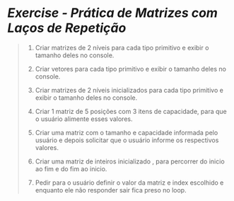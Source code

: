 # _Exercise - Prática de Matrizes com Laços de Repetição_

> 1. Criar matrizes de 2 níveis para cada tipo primitivo e exibir o tamanho deles no console.
> 
> 2. Criar vetores para cada tipo primitivo e exibir o tamanho deles no console.
> 
> 3. Criar matrizes de 2 níveis inicializados para cada tipo primitivo e exibir o tamanho deles no console.
> 
> 4. Criar 1 matriz de 5 posições com 3 itens de capacidade, para que o usuário alimente esses valores.
>
> 5. Criar uma matriz com o tamanho  e capacidade informada pelo usuário e depois solicitar que o usuário informe os respectivos valores.
>
> 6. Criar uma matriz de inteiros inicializado , para percorrer do inicio ao fim e do fim ao inicio.
>
> 7. Pedir para o usuário definir o valor da matriz e index escolhido e enquanto ele não responder sair fica preso no loop.
